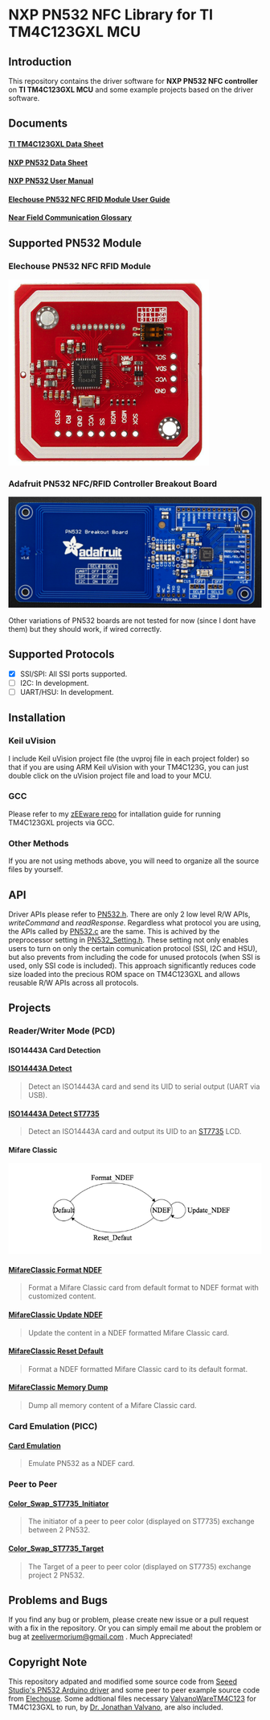 # NXP PN532 NFC Library for TI TM4C123GXL MCU

## Introduction
This repository contains the driver software for **NXP PN532 NFC controller** on **TI TM4C123GXL MCU** and some example projects based on the driver software.

## Documents
#### [TI TM4C123GXL Data Sheet](http://www.ti.com/lit/ds/symlink/tm4c123gh6pm.pdf)
#### [NXP PN532 Data Sheet](https://www.nxp.com/docs/en/nxp/data-sheets/PN532_C1.pdf)
#### [NXP PN532 User Manual](https://www.nxp.com/docs/en/user-guide/141520.pdf)
#### [Elechouse PN532 NFC RFID Module User Guide](https://dangerousthings.com/wp-content/uploads/PN532_Manual_V3-1.pdf)
#### [Near Field Communication Glossary](https://www.nfc-research.at/index.php@id=40.html)

## Supported PN532 Module
### Elechouse PN532 NFC RFID Module
![Elechouse PN532 NFC RFID Module Version 3](images/Elechouse_PN532_V3.png)
### Adafruit PN532 NFC/RFID Controller Breakout Board
![Adafruit PN532 NFC/RFID Controller Breakout Board - V1.6](images/Adafruit_PN532.png)

Other variations of PN532 boards are not tested for now (since I dont have them) but they should work, if wired correctly. 

## Supported Protocols
- [x] SSI/SPI: All SSI ports supported.
- [ ] I2C: In development.
- [ ] UART/HSU: In development.

## Installation
### Keil uVision 
I include Keil uVision project file (the uvproj file in each project folder) so that if you are using ARM Keil uVision with your TM4C123G, you can just double click on the uVision project file and load to your MCU. 
 
### GCC
Please refer to my [zEEware repo](https://github.com/zeelivermorium/zeeware) for intallation guide for running TM4C123GXL projects via GCC.
 
 ### Other Methods
 If you are not using methods above, you will need to organize all the source files by yourself.
 
## API
Driver APIs please refer to [PN532.h](lib/PN532/inc/PN532.h). There are only 2 low level R/W APIs, *writeCommand* and *readResponse*. Regardless what protocol you are using, the APIs called by [PN532.c](lib/PN532/src/PN532.c) are the same. This is achived by the preprocessor setting in [PN532_Setting.h](lib/PN532/inc/PN532_Setting.h). These setting not only enables users to turn on only the certain comunication protocol (SSI, I2C and HSU), but also prevents from including the code for unused protocols (when SSI is used, only SSI code is included). This approach significantly reduces code size loaded into the precious ROM space on TM4C123GXL and allows reusable R/W APIs across all protocols.

## Projects

### Reader/Writer Mode (PCD)

#### **ISO14443A Card Detection**
#### [ISO14443A Detect](proj/PN532_PCD_ISO14443A_Detect)
> Detect an ISO14443A card and send its UID to serial output (UART via USB).

#### [ISO14443A Detect ST7735](proj/PN532_PCD_ISO14443A_Detect_ST7735)
> Detect an ISO14443A card and output its UID to an [ST7735](https://www.adafruit.com/product/358) LCD.

#### **Mifare Classic**

![Mifare_Classic_Format_FSM](images/Mifare_Classic_Format_FSM.png)

#### [MifareClassic Format NDEF](proj/PN532_PCD_MifareClassic_Format_NDEF)
> Format a Mifare Classic card from default format to NDEF format with customized content.

#### [MifareClassic Update NDEF](proj/PN532_PCD_MifareClassic_Update_NDEF)
> Update the content in a NDEF formatted Mifare Classic card.

#### [MifareClassic Reset Default](proj/PN532_PCD_MifareClassic_Reset_Default)
> Format a NDEF formatted Mifare Classic card to its default format.

#### [MifareClassic Memory Dump](proj/PN532_PCD_MifareClassic_Memory_Dump)
> Dump all memory content of a Mifare Classic card.

### Card Emulation (PICC)
#### [Card Emulation](proj/PN532_PICC_Emulate)
> Emulate PN532 as a NDEF card.

### Peer to Peer
#### [Color_Swap_ST7735_Initiator](proj/PN532_P2P_Color_Swap_ST7735_Initiator)
> The initiator of a peer to peer color (displayed on ST7735) exchange between 2 PN532.

#### [Color_Swap_ST7735_Target](proj/PN532_P2P_Color_Swap_ST7735_Target)
> The Target of a peer to peer color (displayed on ST7735) exchange project 2 PN532.

## Problems and Bugs
If you find any bug or problem, please create new issue or a pull request with a fix in the repository.
Or you can simply email me about the problem or bug at zeelivermorium@gmail.com .
Much Appreciated!

## Copyright Note
This repository adpated and modified some source code from [Seeed Studio's PN532 Arduino driver](https://github.com/Seeed-Studio/PN532) and some peer to peer example source code from [Elechouse](http://www.elechouse.com/elechouse/images/product/PN532%20NFC%20Module/PN532_NFC_elechouse.rar). Some addtional files necessary [ValvanoWareTM4C123](http://edx-org-utaustinx.s3.amazonaws.com/UT601x/ValvanoWareTM4C123.zip?dl=1) for TM4C123GXL to run, by [Dr. Jonathan Valvano](http://users.ece.utexas.edu/~valvano/), are also included. 
